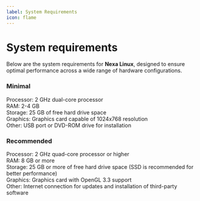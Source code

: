 ```yaml
---
label: System Requirements
icon: flame
---
```


# System requirements

Below are the system requirements for **Nexa Linux**, designed to ensure optimal performance across a wide range of hardware configurations.

### Minimal

Processor: 2 GHz dual-core processor
<br>
RAM: 2-4 GB
<br>
Storage: 25 GB of free hard drive space
<br>
Graphics: Graphics card capable of 1024x768 resolution
<br>
Other: USB port or DVD-ROM drive for installation

### Recommended

Processor: 2 GHz quad-core processor or higher
<br>
RAM: 8 GB or more
<br>
Storage: 25 GB or more of free hard drive space (SSD is recommended for better performance)
<br>
Graphics: Graphics card with OpenGL 3.3 support
<br>
Other: Internet connection for updates and installation of third-party software
